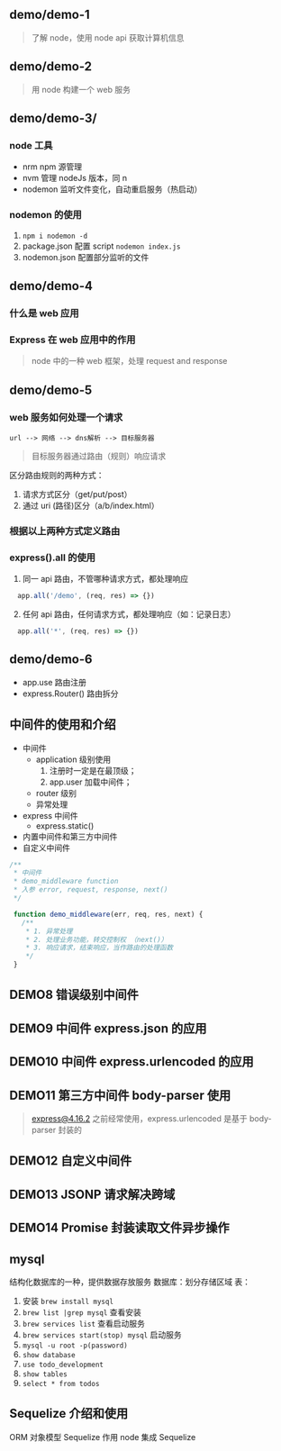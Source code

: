 ## demo/demo-1
> 了解 node，使用 node api 获取计算机信息

## demo/demo-2
> 用 node 构建一个 web 服务

## demo/demo-3/

### node 工具
* nrm npm 源管理
* nvm 管理 nodeJs 版本，同 n
* nodemon 监听文件变化，自动重启服务（热启动）

### nodemon 的使用
1.  `npm i nodemon -d`
2.  package.json 配置 script `nodemon index.js`
3.  nodemon.json 配置部分监听的文件

## demo/demo-4
### 什么是 web 应用

### Express 在 web 应用中的作用
> node 中的一种 web 框架，处理 request and response

## demo/demo-5
###  web 服务如何处理一个请求

```flow
url --> 网络 --> dns解析 --> 目标服务器
```
> 目标服务器通过路由（规则）响应请求

区分路由规则的两种方式：
1.  请求方式区分（get/put/post）
2.  通过 uri (路径)区分（a/b/index.html）

### 根据以上两种方式定义路由

### express().all 的使用
1.  同一 api 路由，不管哪种请求方式，都处理响应
  ```javascript
    app.all('/demo', (req, res) => {})
  ```
2.  任何 api 路由，任何请求方式，都处理响应（如：记录日志）
  ```javascript
    app.all('*', (req, res) => {})
  ```

## demo/demo-6
* app.use 路由注册
* express.Router() 路由拆分

## 中间件的使用和介绍
* 中间件
  - application 级别使用
    1. 注册时一定是在最顶级；
    2. app.user 加载中间件；
  - router 级别
  - 异常处理
* express 中间件
  - express.static()
* 内置中间件和第三方中间件
* 自定义中间件
```javascript
/**
 * 中间件
 * demo_middleware function
 * 入参 error, request, response, next()
 */

 function demo_middleware(err, req, res, next) {
   /**
    * 1. 异常处理
    * 2. 处理业务功能，转交控制权 （next()）
    * 3. 响应请求，结束响应，当作路由的处理函数
    */
 }
```
## DEMO8 错误级别中间件
## DEMO9 中间件 express.json 的应用
## DEMO10 中间件 express.urlencoded 的应用
## DEMO11 第三方中间件 body-parser 使用
> express@4.16.2 之前经常使用，express.urlencoded 是基于 body-parser 封装的
## DEMO12 自定义中间件
## DEMO13 JSONP 请求解决跨域
## DEMO14 Promise 封装读取文件异步操作

## mysql
结构化数据库的一种，提供数据存放服务
数据库：划分存储区域
表：

1. 安装 `brew install mysql`
2. `brew list |grep mysql` 查看安装
3. `brew services list` 查看启动服务
4. `brew services start(stop) mysql` 启动服务
5.  `mysql -u root -p(password)`
6.  `show database`
7.  `use todo_development`
8.  `show tables`
9.   `select * from todos`

## Sequelize 介绍和使用

ORM 对象模型
Sequelize 作用
node 集成 Sequelize
